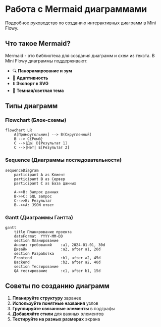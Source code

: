 # Работа с Mermaid диаграммами

Подробное руководство по созданию интерактивных диаграмм в Mini Flowy.

## Что такое Mermaid?

Mermaid - это библиотека для создания диаграмм и схем из текста. В Mini Flowy диаграммы поддерживают:

- 🔍 **Панорамирование и зум**
- 📱 **Адаптивность**
- ⬇️ **Экспорт в SVG**
- 🎨 **Темная/светлая тема**

## Типы диаграмм

### Flowchart (Блок-схемы)

```mermaid
flowchart LR
    A[Прямоугольник] --> B(Скругленный)
    B --> C{Ромб}
    C -->|Да| D[Результат 1]
    C -->|Нет| E[Результат 2]
```

### Sequence (Диаграммы последовательности)

```mermaid
sequenceDiagram
    participant A as Клиент
    participant B as Сервер
    participant C as База данных
    
    A->>B: Запрос данных
    B->>C: SQL запрос
    C-->>B: Результат
    B-->>A: JSON ответ
```

### Gantt (Диаграммы Гантта)

```mermaid
gantt
    title Планирование проекта
    dateFormat  YYYY-MM-DD
    section Планирование
    Анализ требований    :a1, 2024-01-01, 30d
    Дизайн               :a2, after a1, 20d
    section Разработка
    Frontend             :b1, after a2, 45d
    Backend              :b2, after a2, 40d
    section Тестирование
    QA тестирование      :c1, after b1, 15d
```

## Советы по созданию диаграмм

1. **Планируйте структуру** заранее
2. **Используйте понятные названия** узлов
3. **Группируйте связанные элементы** в подграфы
4. **Добавляйте стили** для важных элементов
5. **Тестируйте на разных размерах** экрана
